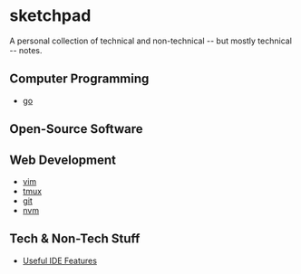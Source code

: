 # sketchpad

A personal collection of technical and non-technical -- but mostly technical --
notes.

## Computer Programming

- [go](./langs/golang.md)

## Open-Source Software

## Web Development

- [vim](./vim/)
- [tmux](./tmux)
- [git](./git)
- [nvm](./nvm)

## Tech & Non-Tech Stuff

- [Useful IDE Features](./others/useful_ide_features.md)
